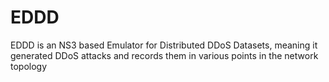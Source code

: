 # EDDD
EDDD is an NS3 based Emulator for Distributed DDoS Datasets, meaning it generated DDoS attacks and records them in various points in the network topology
